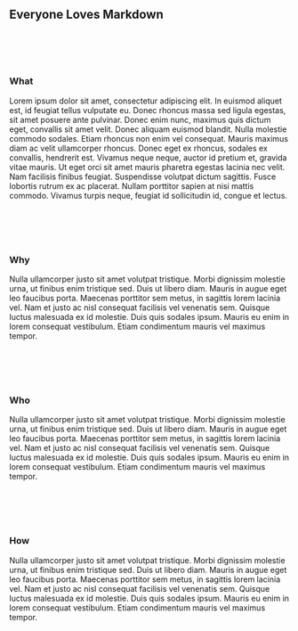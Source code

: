 ## Everyone Loves Markdown

### <a name="what" style="padding-top:90px; display:inline-block;"></a>What

Lorem ipsum dolor sit amet, consectetur adipiscing elit. In euismod aliquet est, id feugiat tellus
        vulputate eu.
        Donec rhoncus massa sed ligula egestas, sit amet posuere ante pulvinar. Donec enim nunc, maximus quis
        dictum
        eget,
        convallis sit amet velit. Donec aliquam euismod blandit. Nulla molestie commodo sodales. Etiam rhoncus
        non enim
        vel
        consequat. Mauris maximus diam ac velit ullamcorper rhoncus. Donec eget ex rhoncus, sodales ex
        convallis,
        hendrerit
        est. Vivamus neque neque, auctor id pretium et, gravida vitae mauris. Ut eget orci sit amet mauris
        pharetra
        egestas
        lacinia nec velit. Nam facilisis finibus feugiat. Suspendisse volutpat dictum sagittis. Fusce lobortis
        rutrum ex
        ac
        placerat. Nullam porttitor sapien at nisi mattis commodo. Vivamus turpis neque, feugiat id sollicitudin
        id,
        congue
        et lectus.


### <a name="why" style="padding-top:90px; display:inline-block;"></a>Why

Nulla ullamcorper justo sit amet volutpat tristique. Morbi dignissim molestie urna, ut finibus enim
        tristique
        sed.
        Duis ut libero diam. Mauris in augue eget leo faucibus porta. Maecenas porttitor sem metus, in sagittis
        lorem
        lacinia vel. Nam et justo ac nisl consequat facilisis vel venenatis sem. Quisque luctus malesuada ex id
        molestie.
        Duis quis sodales ipsum. Mauris eu enim in lorem consequat vestibulum. Etiam condimentum mauris vel
        maximus
        tempor.


### <a name="who" style="padding-top:90px; display:inline-block;"></a>Who
Nulla ullamcorper justo sit amet volutpat tristique. Morbi dignissim molestie urna, ut finibus enim
        tristique
        sed.
        Duis ut libero diam. Mauris in augue eget leo faucibus porta. Maecenas porttitor sem metus, in sagittis
        lorem
        lacinia vel. Nam et justo ac nisl consequat facilisis vel venenatis sem. Quisque luctus malesuada ex id
        molestie.
        Duis quis sodales ipsum. Mauris eu enim in lorem consequat vestibulum. Etiam condimentum mauris vel
        maximus
        tempor.


### <a name="how" style="padding-top:90px; display:inline-block;"></a>How


Nulla ullamcorper justo sit amet volutpat tristique. Morbi dignissim molestie urna, ut finibus enim
        tristique
        sed.
        Duis ut libero diam. Mauris in augue eget leo faucibus porta. Maecenas porttitor sem metus, in sagittis
        lorem
        lacinia vel. Nam et justo ac nisl consequat facilisis vel venenatis sem. Quisque luctus malesuada ex id
        molestie.
        Duis quis sodales ipsum. Mauris eu enim in lorem consequat vestibulum. Etiam condimentum mauris vel
        maximus
        tempor.